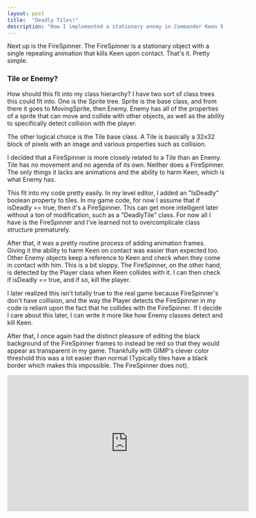 ```yaml
---
layout: post
title:  "Deadly Tiles!"
description: "How I implemented a stationary enemy in Commander Keen 5."
---
```

Next up is the FireSpinner. The FireSpinner is a stationary object with a
single repeating animation that kills Keen upon contact. That's it. Pretty
simple.

### Tile or Enemy?

How should this fit into my class hierarchy? I have two sort of class trees
this could fit into. One is the Sprite tree. Sprite is the base class, and from
there it goes to MovingSprite, then Enemy. Enemy has all of the properties of a
sprite that can move and collide with other objects, as well as the ability to
specifically detect collision with the player.

The other logical choice is the Tile base class. A Tile is basically a 32x32
block of pixels with an image and various properties such as collision.

I decided that a FireSpinner is more closely related to a Tile than an Enemy.
Tile has no movement and no agenda of its own. Neither does a FireSpinner. The
only things it lacks are animations and the ability to harm Keen, which is what
Enemy has.

This fit into my code pretty easily. In my level editor, I added an "IsDeadly"
boolean property to tiles. In my game code, for now I assume that if isDeadly
== true, then it's a FireSpinner. This can get more intelligent later without a
ton of modification, such as a "DeadlyTile" class. For now all I have is the
FireSpinner and I've learned not to overcomplicate class structure prematurely.

After that, it was a pretty routine process of adding animation frames. Giving
it the ability to harm Keen on contact was easier than expected too. Other
Enemy objects keep a reference to Keen and check when they come in contact with
him. This is a bit sloppy. The FireSpinner, on the other hand, is detected by
the Player class when Keen collides with it. I can then check if isDeadly ==
true, and if so, kill the player.

I later realized this isn't totally true to the real game because FireSpinner's
don't have collision, and the way the Player detects the FireSpinner in my code
is reliant upon the fact that he collides with the FireSpinner. If I decide I
care about this later, I can write it more like how Enemy classes detect and
kill Keen.

After that, I once again had the distinct pleasure of editing the black
background of the FireSpinner frames to instead be red so that they would
appear as transparent in my game. Thankfully with GIMP's clever color threshold
this was a lot easier than normal (Typically tiles have a black border which
makes this impossible. The FireSpinner does not).

<iframe width="560" height="315" src="https://www.youtube.com/embed/0mUlXPaq5cM" frameborder="0" allowfullscreen></iframe>
